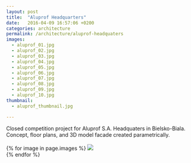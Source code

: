 ```yaml
---
layout: post
title:  "Aluprof Headquarters"
date:   2016-04-09 16:57:06 +0200
categories: architecture
permalink: /architecture/aluprof-headquaters
images:
  - aluprof_01.jpg
  - aluprof_02.jpg
  - aluprof_03.jpg
  - aluprof_04.jpg
  - aluprof_05.jpg
  - aluprof_06.jpg
  - aluprof_07.jpg
  - aluprof_08.jpg
  - aluprof_09.jpg
  - aluprof_10.jpg
thumbnail:
  - aluprof_thumbnail.jpg

---
```

Closed competition project for Aluprof S.A. Headquaters in Bielsko-Biala.<br />
Concept, floor plans, and 3D model facade created parametrically.
<br />
<br />
{% for image in page.images %}
  <img rel="nofollow" class="image-full" src="/assets/architecture/aluprof-headquaters/{{ image }}"/>
  <br />
{% endfor %}
